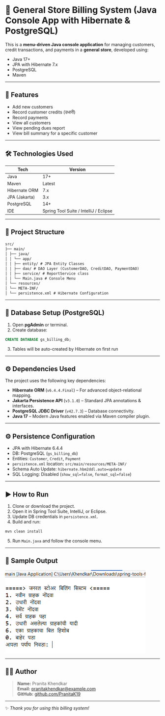 # 🏪 General Store Billing System (Java Console App with Hibernate & PostgreSQL)

This is a **menu-driven Java console application** for managing customers, credit transactions, and payments in a **general store**, developed using:
- Java 17+
- JPA with Hibernate 7.x
- PostgreSQL
- Maven

---

## 📌 Features

- Add new customers
- Record customer credits (उधारी)
- Record payments
- View all customers
- View pending dues report
- View bill summary for a specific customer

---

## 🛠 Technologies Used

| Tech               | Version       |
|--------------------|---------------|
| Java               | 17+           |
| Maven              | Latest        |
| Hibernate ORM      | 7.x           |
| JPA (Jakarta)      | 3.x           |
| PostgreSQL         | 14+           |
| IDE                | Spring Tool Suite / IntelliJ / Eclipse |

---

## 🧱 Project Structure
```
src/
├── main/
│ ├── java/
│ │ └── app/
│ │ ├── entity/ # JPA Entity Classes
│ │ ├── dao/ # DAO Layer (CustomerDAO, CreditDAO, PaymentDAO)
│ │ ├── service/ # ReportService class
│ │ └── Main.java # Console Menu
│ └── resources/
│ └── META-INF/
│ └── persistence.xml # Hibernate Configuration
```

---

## 🧾 Database Setup (PostgreSQL)

1. Open **pgAdmin** or terminal.
2. Create database:

```sql
CREATE DATABASE gs_billing_db;
```

3. Tables will be auto-created by Hibernate on first run

---

## ⚙️ Dependencies Used

The project uses the following key dependencies:

- **Hibernate ORM** (`v6.4.4.Final`) – For advanced object-relational mapping.
- **Jakarta Persistence API** (`v3.1.0`) – Standard JPA annotations & interfaces.
- **PostgreSQL JDBC Driver** (`v42.7.3`) – Database connectivity.
- **Java 17** – Modern Java features enabled via Maven compiler plugin.

---

## ⚙️ Persistence Configuration

- JPA with Hibernate 6.4.4  
- DB: PostgreSQL (`gs_billing_db`)  
- Entities: `Customer`, `Credit`, `Payment`  
- `persistence.xml` location: `src/main/resources/META-INF/`  
- Schema Auto Update: `hibernate.hbm2ddl.auto=update`  
- SQL Logging: Disabled (`show_sql=false`, `format_sql=false`)

---

## ▶️ How to Run

1. Clone or download the project.
2. Open it in Spring Tool Suite, IntelliJ, or Eclipse.
3. Update DB credentials in `persistence.xml`.
4. Build and run:

```bash
mvn clean install
```

5. Run `Main.java` and follow the console menu.

---

## 📂 Sample Output

![Sample Output](consoleOP.png)

---

## 🙋‍♀️ Author

> **Name:** Pranita Khendkar  
> **Email:** pranitakhendkar@example.com  
> **GitHub:** [github.com/PranitaK19](https://github.com/PranitaK19)

---

✨ *Thank you for using this billing system!*
